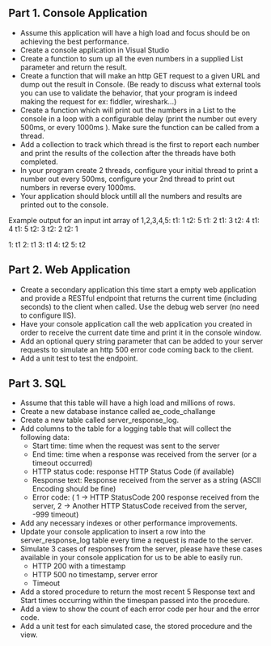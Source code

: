 

## Part 1. Console Application
- Assume this application will have a high load and focus should be on achieving the best performance.
- Create a console application in Visual Studio
- Create a function to sum up all the even numbers in a supplied List<int> parameter and return the result.
- Create a function that will make an http GET request to a given URL and dump out the result in Console. (Be ready to discuss what external tools you can use to validate the behavior, that your program is indeed making the request for ex: fiddler, wireshark...)  
- Create a function which will print out the numbers in a List<int> to the console in a loop with a configurable delay (print the number out every 500ms, or every 1000ms ). Make sure the function can be called from a thread. 
- Add a collection to track which thread is the first to report each number and print the results of the collection after the threads have both completed.
- In your program create 2 threads, configure your initial thread to print a number out every 500ms, configure your 2nd thread to print out numbers in reverse every 1000ms. 
- Your application should block untill all the numbers and results are printed out to the console.
  
Example output for an input int array of 1,2,3,4,5:
t1: 1
t2: 5
t1: 2
t1: 3
t2: 4
t1: 4
t1: 5
t2: 3
t2: 2
t2: 1

1: t1
2: t1
3: t1
4: t2
5: t2
  

## Part 2. Web Application
- Create a secondary application this time start a empty web application and provide a RESTful endpoint that returns the current time (including seconds) to the client when called. Use the debug web server (no need to configure IIS).
- Have your console application call the  web application you created in order to receive the current date time and print it in the console window.
- Add an optional query string parameter that can be added to your server requests to simulate an http 500 error code coming back to the client.
- Add a unit test to test the endpoint.

## Part 3. SQL
- Assume that this table will have a high load and millions of rows.
- Create a new database instance called ae_code_challange
- Create a new table called server_response_log.
- Add columns to the table for a logging table that will collect the following data:
  - Start time:  time when the request was sent to the server
  - End time: time when a response was received from the server (or a timeout occurred)
  - HTTP status code: response HTTP Status Code (if available)
  - Response text: Response received from the server as a string (ASCII Encoding should be fine)
  - Error code: ( 1 -> HTTP StatusCode 200 response received from the server, 2 -> Another HTTP StatusCode received from the server, -999 timeout)
- Add any necessary indexes or other performance improvements.
- Update your console application to insert a row into the server_response_log table every time a request is made to the server.
- Simulate 3 cases of responses from the server, please have these cases available in your console application for us to be able to easily run.
  - HTTP 200 with a timestamp
  - HTTP 500 no timestamp, server error
  - Timeout
 - Add a stored procedure to return the most recent 5 Response text and Start times occurring within the timespan passed into the procedure.
 - Add a view to show the count of each error code per hour and the error code.
 - Add a unit test for each simulated case, the stored procedure and the view.
